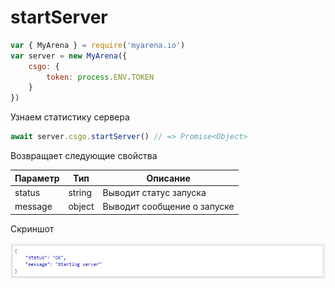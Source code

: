 # startServer

```js
var { MyArena } = require('myarena.io')
var server = new MyArena({
    csgo: {
        token: process.ENV.TOKEN
    }
})
```

Узнаем статистику сервера

```js
await server.csgo.startServer() // => Promise<Object>
```

Возвращает следующие свойства

| Параметр | Тип | Описание |
|----------|-----|----------|
| status | string | Выводит статус запуска |
| message | object | Выводит сообщение о запуске |

Скриншот

![alt tag](https://raw.githubusercontent.com/DavidErbaev/myarena.io/master/docs/ru/api-reference/imgs/startServer.png "Скриншот с объектами")
